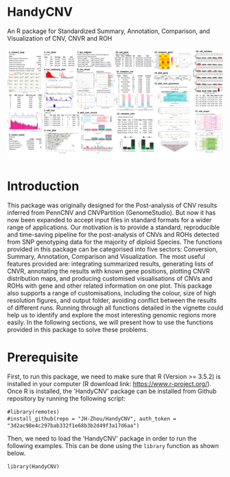 # HandyCNV
An R package for Standardized Summary, Annotation, Comparison, and Visualization of CNV, CNVR and ROH

![Fig.1 Working Flow](https://github.com/JH-Zhou/HandyCNV/blob/master/vignettes/High_resolution_pipeline_HandyCNV.png)

# Introduction
This package was originally designed for the Post-analysis of CNV results inferred from PennCNV and CNVPartition (GenomeStudio). But now it has now been expanded to accept input files in standard formats for a wider range of applications. Our motivation is to provide a standard, reproducible and time-saving pipeline for the post-analysis of CNVs and ROHs detected from SNP genotyping data for the majority of diploid Species. The functions provided in this package can be categorised into five sectors: Conversion, Summary, Annotation, Comparison and Visualization. The most useful features provided are: integrating summarized results, generating lists of CNVR, annotating the results with known gene positions, plotting CNVR distribution maps, and producing customised visualisations of CNVs and ROHs with gene and other related information on one plot. This package also supports a range of customisations, including the colour, size of high resolution figures, and output folder, avoiding conflict between the results of different runs. Running through all functions detailed in the vignette could help us to identify and explore the most interesting genomic regions more easily. In the following sections, we will present how to use the functions provided in this package to solve these problems.

# Prerequisite
First, to run this package, we need to make sure that R (Version >= 3.5.2) is installed in your computer (R download link: https://www.r-project.org/).<br> Once R is installed, the 'HandyCNV' package can be installed from Github repository by running the following script:
```{r}
#library(remotes)
#install_github(repo = "JH-Zhou/HandyCNV", auth_token = "3d2ac98e4c297bab332f1e68b3b2d49f3a17d6aa")
```
Then, we need to load the 'HandyCNV' package in order to run the following examples. This can be done using the `library` function as shown below.
```{r setup}
library(HandyCNV)
```
